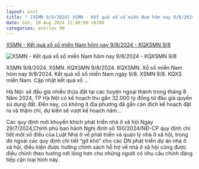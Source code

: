 ```yaml
---
layout: post
title: " [XSMN 9/8/2024] XSMN - Kết quả xổ số miền Nam hôm nay 9/8/2024 - KQXSMN 9/8"
date: Sat, 10 Aug 2024 12:00:00 +0700
categories: entries VN
---
```

[XSMN - Kết quả xổ số miền Nam hôm nay 9/8/2024 - KQXSMN 9/8](https://phapluatxahoi.kinhtedothi.vn/xsmn-ket-qua-xo-so-mien-nam-hom-nay-982024-kqxsmn-98-390954.html)

![XSMN - Kết quả xổ số miền Nam hôm nay 9/8/2024 - KQXSMN 9/8](https://phapluatxahoi.kinhtedothi.vn/stores/news_dataimages/2024/082024/07/13/in_social/d18f62e3321a8214638f917bf100a643.png?randTime=1723296725)

XSMN 9/8/2024. XSMN. KQXSMN 9/8/2024. KQXSMN. Xổ số miền Nam hôm nay 9/8/2024. Kết quả xổ số miền Nam ngày 9/8. XSMN 9/8. KQXS miền Nam. Cập nhật kết quả xổ ...

Hà Nội: sẽ đấu giá nhiều thửa đất tại các huyện ngoại thành trong tháng 8 Năm 2024, TP Hà Nội có kế hoạch thu gần 32.000 tỷ đồng từ đấu giá quyền sử dụng đất. Đến nay, có không ít địa phương đã gần cán đích kế hoạch đặt ra và thậm chí, dự kiến sẽ vượt kế hoạch năm...

Các quy định mới khuyến khích phát triển nhà ở xã hội Ngày 29/7/2024,Chính phủ ban hành Nghị định số 100/2024/NĐ-CP quy định chi tiết một số điều của Luật Nhà ở về phát triển và quản lý nhà ở xã hội, trong đó ngoài các quy định chi tiết “gỡ khó" cho các DN phát triển dự án nhà ở xã hội, điều kiện được hưởng chính sách hỗ trợ về nhà ở xã hội cũng được điều chỉnh theo hướng nới lỏng hơn cho những người có nhu cầu chính đáng tiếp cận loại hình này.


